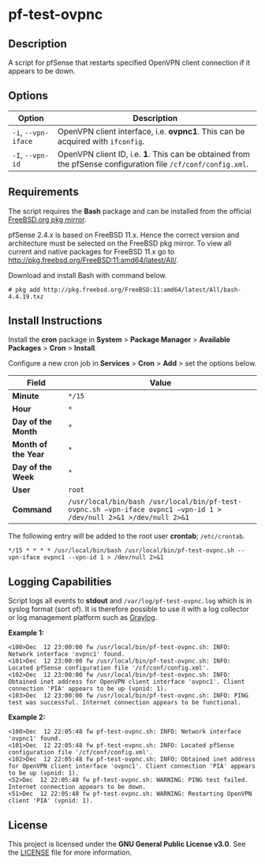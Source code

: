 # pf-test-ovpnc

## Description
A script for pfSense that restarts specified OpenVPN client connection if it appears to be down.

## Options
| **Option** | **Description** |
| --- | --- |
| `-i`, `--vpn-iface` | OpenVPN client interface, i.e. **ovpnc1**. This can be acquired with `ifconfig`. |
| `-I`, `--vpn-id`    | OpenVPN client ID, i.e. **1**. This can be obtained from the pfSense configuration file `/cf/conf/config.xml`. |

## Requirements
The script requires the **Bash** package and can be installed from the official [FreeBSD.org pkg mirror](https://pkg.freebsd.org/).

pfSense 2.4.x is based on FreeBSD 11.x. Hence the correct version and architecture must be selected on the FreeBSD pkg mirror. To view all current and native packages for FreeBSD 11.x go to http://pkg.freebsd.org/FreeBSD:11:amd64/latest/All/.

Download and install Bash with command below.

```
# pkg add http://pkg.freebsd.org/FreeBSD:11:amd64/latest/All/bash-4.4.19.txz
```

## Install Instructions
Install the **cron** package in **System** > **Package Manager** > **Available Packages** > **Cron** > **Install**.

Configure a new cron job in **Services** > **Cron** > **Add** > set the options below.

| **Field**             | **Value** |
| --- | --- |
| **Minute**            | `*/15`    |
| **Hour**              | `*`       |
| **Day of the Month**  | `*`       |
| **Month of the Year** | `*`       |
| **Day of the Week**   | `*`       |
| **User**              | `root`    |
| **Command**           | `/usr/local/bin/bash /usr/local/bin/pf-test-ovpnc.sh –vpn-iface ovpnc1 –vpn-id 1 > /dev/null 2>&1 >/dev/null 2>&1` |

The following entry will be added to the root user **crontab**; `/etc/crontab`.

```
*/15 * * * * /usr/local/bin/bash /usr/local/bin/pf-test-ovpnc.sh --vpn-iface ovpnc1 --vpn-id 1 > /dev/null 2>&1
```

## Logging Capabilities
Script logs all events to **stdout** and `/var/log/pf-test-ovpnc.log` which is in syslog format (sort of). It is therefore possible to use it with a log collector or log management platform such as [Graylog](https://www.graylog.org/).

**Example 1:**
```
<100>Dec  12 23:00:00 fw /usr/local/bin/pf-test-ovpnc.sh: INFO: Network interface 'ovpnc1' found.
<101>Dec  12 23:00:00 fw /usr/local/bin/pf-test-ovpnc.sh: INFO: Located pfSense configuration file '/cf/conf/config.xml'.
<102>Dec  12 23:00:00 fw /usr/local/bin/pf-test-ovpnc.sh: INFO: Obtained inet address for OpenVPN client interface 'ovpnc1'. Client connection 'PIA' appears to be up (vpnid: 1).
<103>Dec  12 23:00:00 fw /usr/local/bin/pf-test-ovpnc.sh: INFO: PING test was successful. Internet connection appears to be functional.
```

**Example 2:**
```
<100>Dec  12 22:05:48 fw pf-test-ovpnc.sh: INFO: Network interface 'ovpnc1' found.
<101>Dec  12 22:05:48 fw pf-test-ovpnc.sh: INFO: Located pfSense configuration file '/cf/conf/config.xml'.
<102>Dec  12 22:05:48 fw pf-test-ovpnc.sh: INFO: Obtained inet address for OpenVPN client interface 'ovpnc1'. Client connection 'PIA' appears to be up (vpnid: 1).
<52>Dec  12 22:05:48 fw pf-test-ovpnc.sh: WARNING: PING test failed. Internet connection appears to be down.
<51>Dec  12 22:05:48 fw pf-test-ovpnc.sh: WARNING: Restarting OpenVPN client 'PIA' (vpnid: 1).
```

## License
This project is licensed under the **GNU General Public License v3.0**. See the [LICENSE](LICENSE) file for more information.
